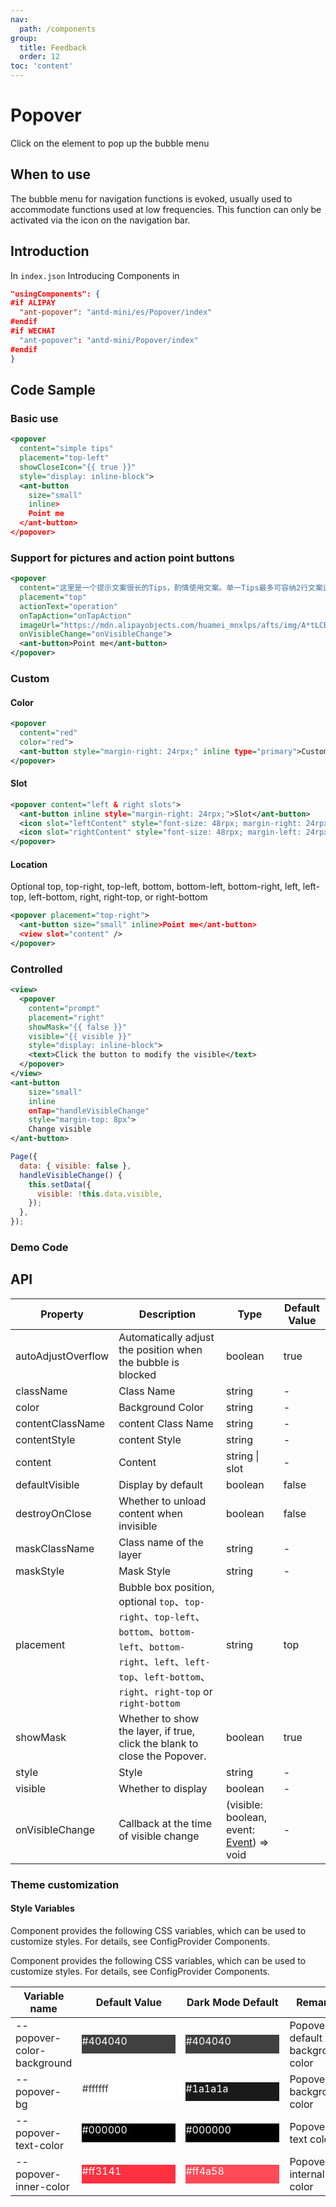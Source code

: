 ```yaml
---
nav:
  path: /components
group:
  title: Feedback
  order: 12
toc: 'content'
---
```


# Popover

Click on the element to pop up the bubble menu

## When to use

The bubble menu for navigation functions is evoked, usually used to accommodate functions used at low frequencies. This function can only be activated via the icon on the navigation bar.

## Introduction

In `index.json` Introducing Components in

```json
"usingComponents": {
#if ALIPAY
  "ant-popover": "antd-mini/es/Popover/index"
#endif
#if WECHAT
  "ant-popover": "antd-mini/Popover/index"
#endif
}
```

## Code Sample

### Basic use

```xml
<popover
  content="simple tips"
  placement="top-left"
  showCloseIcon="{{ true }}"
  style="display: inline-block">
  <ant-button
    size="small"
    inline>
    Point me
  </ant-button>
</popover>
```

### Support for pictures and action point buttons

```xml
<popover
  content="这里是一个提示文案很长的Tips，酌情使用文案。单一Tips最多可容纳2行文案这里是一个提示文案很长的Tips，酌情使用文案。单一Tips最多可容纳2行文案…"
  placement="top"
  actionText="operation"
  onTapAction="onTapAction"
  imageUrl="https://mdn.alipayobjects.com/huamei_mnxlps/afts/img/A*tLCBTqxataIAAAAAAAAAAAAADkqGAQ/original"
  onVisibleChange="onVisibleChange">
  <ant-button>Point me</ant-button>
</popover>
```

### Custom

#### Color

```xml
<popover
  content="red"
  color="red">
  <ant-button style="margin-right: 24rpx;" inline type="primary">Custom Colors</ant-button>
</popover>
```

#### Slot

```xml
<popover content="left & right slots">
  <ant-button inline style="margin-right: 24rpx;">Slot</ant-button>
  <icon slot="leftContent" style="font-size: 48rpx; margin-right: 24rpx;" type="FaceRecognitionOutline" />
  <icon slot="rightContent" style="font-size: 48rpx; margin-left: 24rpx;" type="FaceRecognitionOutline" />
</popover>
```

#### Location

Optional top, top-right, top-left, bottom, bottom-left, bottom-right, left, left-top, left-bottom, right, right-top, or right-bottom

```xml
<popover placement="top-right">
  <ant-button size="small" inline>Point me</ant-button>
  <view slot="content" />
</popover>
```

### Controlled

```xml
<view>
  <popover
    content="prompt"
    placement="right"
    showMask="{{ false }}"
    visible="{{ visible }}"
    style="display: inline-block">
    <text>Click the button to modify the visible</text>
  </popover>
</view>
<ant-button
    size="small"
    inline
    onTap="handleVisibleChange"
    style="margin-top: 8px">
    Change visible
</ant-button>
```

```js
Page({
  data: { visible: false },
  handleVisibleChange() {
    this.setData({
      visible: !this.data.visible,
    });
  },
});
```

### Demo Code

<code src='../../demo/pages/Popover/index' noChangeButton></code>

## API

| Property               | Description                                                                                                                                                                | Type                                                                                                | Default Value |
| ------------------ | ------------------------------------------------------------------------------------------------------------------------------------------------------------------- | --------------------------------------------------------------------------------------------------- | ------ |
| autoAdjustOverflow | Automatically adjust the position when the bubble is blocked                                                                                                                                          | boolean                                                                                             | true   |
| className          | Class Name                                                                                                                                                                | string                                                                                              | -      |
| color              | Background Color                                                                                                                                                            | string                                                                                              | -      |
| contentClassName   | content Class Name                                                                                                                                                        | string                                                                                              | -      |
| contentStyle       | content Style                                                                                                                                                        | string                                                                                              | -      |
| content            | Content                                                                                                                                                                | string \| slot                                                                                      | -      |
| defaultVisible     | Display by default                                                                                                                                                        | boolean                                                                                             | false  |
| destroyOnClose     | Whether to unload content when invisible                                                                                                                                                | boolean                                                                                             | false  |
| maskClassName      | Class name of the layer                                                                                                                                                          | string                                                                                              | -      |
| maskStyle          | Mask Style                                                                                                                                                          | string                                                                                              | -      |
| placement          | Bubble box position, optional `top`、`top-right`、`top-left`、`bottom`、`bottom-left`、`bottom-right`、`left`、`left-top`、`left-bottom`、`right`、`right-top` or `right-bottom` | string                                                                                              | top    |
| showMask           | Whether to show the layer, if true, click the blank to close the Popover.                                                                                                                    | boolean                                                                                             | true   |
| style              | Style                                                                                                                                                                | string                                                                                              | -      |
| visible            | Whether to display                                                                                                                                                            | boolean                                                                                             | -      |
| onVisibleChange    | Callback at the time of visible change                                                                                                                                                | (visible: boolean, event: [Event](https://opendocs.alipay.com/mini/framework/event-object)) => void | -      |

### Theme customization

#### Style Variables

Component provides the following CSS variables, which can be used to customize styles. For details, see ConfigProvider Components.

Component provides the following CSS variables, which can be used to customize styles. For details, see ConfigProvider Components.

| Variable name                     | Default Value                                                                                            | Dark Mode Default                                                                                    | Remarks             |
| -------------------------- | ------------------------------------------------------------------------------------------------- | ------------------------------------------------------------------------------------------------- | ---------------- |
| --popover-color-background | <div style="width: 150px; height: 30px; background-color: #404040; color: #ffffff;">#404040</div> | <div style="width: 150px; height: 30px; background-color: #404040; color: #ffffff;">#404040</div> | Popover default background color |
| --popover-bg               | <div style="width: 150px; height: 30px; background-color: #ffffff; color: #333333;">#ffffff</div> | <div style="width: 150px; height: 30px; background-color: #1a1a1a; color: #ffffff;">#1a1a1a</div> | Popover background color |
| --popover-text-color       | <div style="width: 150px; height: 30px; background-color: #000000; color: #ffffff;">#000000</div> | <div style="width: 150px; height: 30px; background-color: #000000; color: #ffffff;">#000000</div> | Popover text color |
| --popover-inner-color      | <div style="width: 150px; height: 30px; background-color: #ff3141; color: #ffffff;">#ff3141</div> | <div style="width: 150px; height: 30px; background-color: #ff4a58; color: #ffffff;">#ff4a58</div> | Popover internal color |
